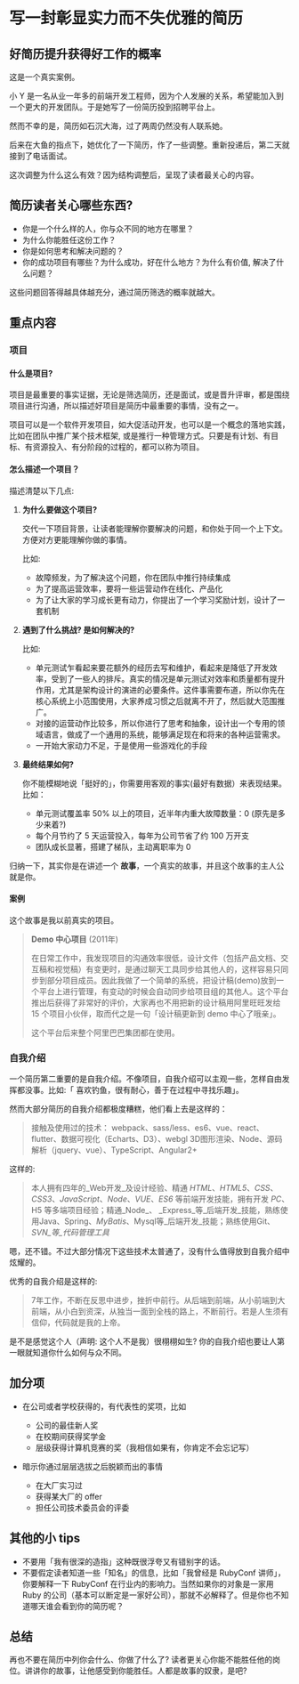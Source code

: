 # 写一封彰显实力而不失优雅的简历

## 好简历提升获得好工作的概率

这是一个真实案例。

小 Y 是一名从业一年多的前端开发工程师，因为个人发展的关系，希望能加入到一个更大的开发团队。于是她写了一份简历投到招聘平台上。

然而不幸的是，简历如石沉大海，过了两周仍然没有人联系她。

后来在大鱼的指点下，她优化了一下简历，作了一些调整。重新投递后，第二天就接到了电话面试。

这次调整为什么这么有效？因为结构调整后，呈现了读者最关心的内容。

## 简历读者关心哪些东西?

* 你是一个什么样的人，你与众不同的地方在哪里？
* 为什么你能胜任这份工作？
* 你是如何思考和解决问题的？
* 你的成功项目有哪些？为什么成功，好在什么地方？为什么有价值, 解决了什么问题？

这些问题回答得越具体越充分，通过简历筛选的概率就越大。

## 重点内容

### 项目

#### 什么是项目?

项目是最重要的事实证据，无论是筛选简历，还是面试，或是晋升评审，都是围绕项目进行沟通，所以描述好项目是简历中最重要的事情，没有之一。

项目可以是一个软件开发项目，如大促活动开发，也可以是一个概念的落地实践，比如在团队中推广某个技术框架, 或是推行一种管理方式。只要是有计划、有目标、有资源投入、有分阶段的过程的，都可以称为项目。

#### 怎么描述一个项目？

描述清楚以下几点:

1. **为什么要做这个项目?**

    交代一下项目背景，让读者能理解你要解决的问题，和你处于同一个上下文。方便对方更能理解你做的事情。

    比如:

      * 故障频发，为了解决这个问题，你在团队中推行持续集成
      * 为了提高运营效率，要将一些运营动作在线化、产品化
      * 为了让大家的学习成长更有动力，你提出了一个学习奖励计划，设计了一套机制

2. **遇到了什么挑战? 是如何解决的?**

    比如:

      * 单元测试乍看起来要花额外的经历去写和维护，看起来是降低了开发效率，受到了一些人的排斥。真实的情况是单元测试对效率和质量都有提升作用，尤其是架构设计的演进的必要条件。这件事需要布道，所以你先在核心系统上小范围使用，大家养成习惯之后就离不开了，然后就大范围推广。
      * 对接的运营动作比较多，所以你进行了思考和抽象，设计出一个专用的领域语言，做成了一个通用的系统，能够满足现在和将来的各种运营需求。
      * 一开始大家动力不足，于是使用一些游戏化的手段


3. **最终结果如何?**

    你不能模糊地说「挺好的」，你需要用客观的事实(最好有数据）来表现结果。比如：

      * 单元测试覆盖率 50% 以上的项目，近半年内重大故障数量：0 (原先是多少来着?)
      * 每个月节约了 5 天运营投入，每年为公司节省了约 100 万开支
      * 团队成长显著，搭建了梯队，主动离职率为 0

归纳一下，其实你是在讲述一个 **故事**，一个真实的故事，并且这个故事的主人公就是你。

#### 案例

这个故事是我以前真实的项目。

> **Demo 中心项目** (2011年)
>
> 在日常工作中，我发现项目的沟通效率很低，设计文件（包括产品文档、交互稿和视觉稿）有变更时，是通过聊天工具同步给其他人的，这样容易只同步到部分项目成员。因此我做了一个简单的系统，把设计稿(demo)放到一个平台上进行管理，有变动的时候会自动同步给项目组的其他人。这个平台推出后获得了非常好的评价，大家再也不用把新的设计稿用阿里旺旺发给 15 个项目小伙伴，取而代之是一句「设计稿更新到 demo 中心了哦亲」。
>
> 这个平台后来整个阿里巴巴集团都在使用。


### 自我介绍

一个简历第二重要的是自我介绍。不像项目，自我介绍可以主观一些，怎样自由发挥都没事。比如:「 喜欢钓鱼，很有耐心，善于在过程中寻找乐趣」。

然而大部分简历的自我介绍都极度糟糕，他们看上去是这样的：

> 接触及使用过的技术：
> webpack、sass/less、es6、vue、react、flutter、数据可视化（Echarts、D3）、webgl 3D图形渲染、Node、源码解析（jquery、vue）、TypeScript、Angular2+

这样的:

> 本人拥有四年的_Web开发_及设计经验、精通 _HTML_、_HTML5_、_CSS_、_CSS3_、_JavaScript_、_Node_、_VUE_、_ES6_ 等前端开发技能，拥有开发 _PC_、H5 等多端项目经验；精通_Node_、 _Express_等_后端开发_技能，熟练使用Java、Spring、_MyBatis_、Mysql等_后端开发_技能；熟练使用Git、_SVN_等_代码管理工具_

嗯，还不错。不过大部分情况下这些技术太普通了，没有什么值得放到自我介绍中炫耀的。

优秀的自我介绍是这样的:

> 7年工作，不断在反思中进步，挫折中前行。从后端到前端，从小前端到大前端，从小白到资深，从独当一面到全栈的路上，不断前行。若是人生须有信仰，代码就是我的上帝。

是不是感觉这个人（声明: 这个人不是我）很栩栩如生? 你的自我介绍也要让人第一眼就知道你什么如何与众不同。

## 加分项

* 在公司或者学校获得的，有代表性的奖项，比如
  * 公司的最佳新人奖
  * 在校期间获得奖学金
  * 层级获得计算机竞赛的奖（我相信如果有，你肯定不会忘记写）

* 暗示你通过层层选拔之后脱颖而出的事情
  * 在大厂实习过
  * 获得某大厂的 offer
  * 担任公司技术委员会的评委

## 其他的小 tips

* 不要用「我有很深的造指」这种既很浮夸又有错别字的话。
* 不要假定读者知道一些「知名」的信息，比如「我曾经是 RubyConf 讲师」，你要解释一下 RubyConf 在行业内的影响力。当然如果你的对象是一家用 Ruby 的公司（基本可以断定是一家好公司），那就不必解释了。但是你也不知道哪天谁会看到你的简历呢？ 

## 总结

再也不要在简历中列你会什么、你做了什么了? 读者更关心你能不能胜任他的岗位。讲讲你的故事，让他感受到你能胜任。人都是故事的奴隶，是吧?
